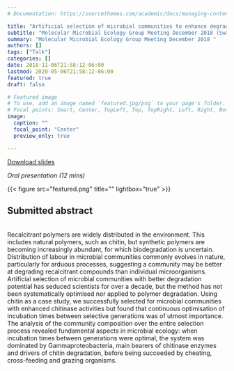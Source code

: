 ```yaml
---
# Documentation: https://sourcethemes.com/academic/docs/managing-content/

title: "Artificial selection of microbial communities to enhance degradation of recalcitrant polymers"
subtitle: "Molecular Microbial Ecology Group Meeting December 2018 (Swansea, UK)"
summary: "Molecular Microbial Ecology Group Meeting December 2018 "
authors: []
tags: ["Talk"]
categories: []
date: 2018-11-06T21:58:12-06:00
lastmod: 2020-05-06T21:58:12-06:00
featured: true
draft: false

# Featured image
# To use, add an image named `featured.jpg/png` to your page's folder.
# Focal points: Smart, Center, TopLeft, Top, TopRight, Left, Right, BottomLeft, Bottom, BottomRight.
image:
  caption: ""
  focal_point: "Center"
  preview_only: true

---
```

<i class="fas fa-file-pdf"></i>[Download slides](MMEG.pdf)&nbsp;&nbsp;&nbsp;&nbsp;


_Oral presentation (12 mins)_

{{< figure src="featured.png" title="" lightbox="true" >}}

<h2>Submitted abstract</h2></br>
Recalcitrant polymers are widely distributed in the environment. This includes natural polymers, such as chitin, but synthetic polymers are becoming increasingly abundant, for which biodegradation is uncertain. Distribution of labour in microbial communities commonly evolves in nature, particularly for arduous processes, suggesting a community may be better at degrading recalcitrant compounds than individual microorganisms. Artificial selection of microbial communities with better degradation potential has seduced scientists for over a decade, but the method has not been systematically optimised nor applied to polymer degradation. Using chitin as a case study, we successfully selected for microbial communities with enhanced chitinase activities but found that continuous optimisation of incubation times between selective generations was of utmost importance. The analysis of the community composition over the entire selection process revealed fundamental aspects in microbial ecology: when incubation times between generations were optimal, the system was dominated by Gammaproteobacteria, main bearers of chitinase enzymes and drivers of chitin degradation, before being succeeded by cheating, cross-feeding and grazing organisms.

